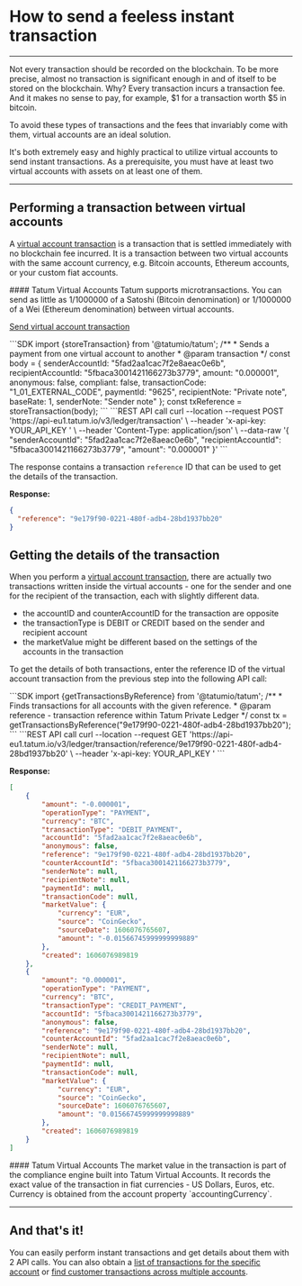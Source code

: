 # How to send a feeless instant transaction

---

Not every transaction should be recorded on the blockchain. To be more precise, almost no transaction is significant enough in and of itself to be stored on the blockchain. Why? Every transaction incurs a transaction fee. And it makes no sense to pay, for example, $1 for a transaction worth $5 in bitcoin.

To avoid these types of transactions and the fees that invariably come with them, virtual accounts are an ideal solution.

It's both extremely easy and highly practical to utilize virtual accounts to send instant transactions. As a prerequisite, you must have at least two virtual accounts with assets on at least one of them.

---
## Performing a transaction between virtual accounts

A [virtual account transaction](https://docs.tatum.io/rest/virtual-accounts/send-payment) is a transaction that is settled immediately with no blockchain fee incurred. It is a transaction between two virtual accounts with the same account currency, e.g. Bitcoin accounts, Ethereum accounts, or your custom fiat accounts.


<div class="toolbar-note">
#### Tatum Virtual Accounts
Tatum supports microtransactions. You can send as little as 1/1000000 of a Satoshi (Bitcoin denomination) or 1/1000000 of a Wei (Ethereum denomination) between virtual accounts.
</div>

[Send virtual account transaction](https://docs.tatum.io/rest/virtual-accounts/send-payment)

<div class='tabbed-code-blocks'>
```SDK
import {storeTransaction} from '@tatumio/tatum';
/**
 * Sends a payment from one virtual account to another
 * @param transaction
 */
const body = {
  senderAccountId: "5fad2aa1cac7f2e8aeac0e6b",
  recipientAccountId: "5fbaca3001421166273b3779",
  amount: "0.000001",
  anonymous: false,
  compliant: false,
  transactionCode: "1_01_EXTERNAL_CODE",
  paymentId: "9625",
  recipientNote: "Private note",
  baseRate: 1,
  senderNote: "Sender note"
};
const txReference = storeTransaction(body);
```
```REST API call
curl --location --request 
POST 'https://api-eu1.tatum.io/v3/ledger/transaction' \
--header 'x-api-key: YOUR_API_KEY ' \ 
--header 'Content-Type: application/json' \
--data-raw '{
  "senderAccountId": "5fad2aa1cac7f2e8aeac0e6b",
  "recipientAccountId": "5fbaca3001421166273b3779",    
  "amount": "0.000001"
}'
```
</div>

The response contains a transaction `reference` ID that can be used to get the details of the transaction.

**Response:**
```json
{
  "reference": "9e179f90-0221-480f-adb4-28bd1937bb20"
}
```

## Getting the details of the transaction

When you perform a [virtual account transaction](https://tatum.io/apidoc#operation/getTransactionsByReference), there are actually two transactions written inside the virtual accounts - one for the sender and one for the recipient of the transaction, each with slightly different data.

- the accountID and counterAccountID for the transaction are opposite
- the transactionType is DEBIT or CREDIT based on the sender and recipient account
- the marketValue might be different based on the settings of the accounts in the transaction

To get the details of both transactions, enter the reference ID of the virtual account transaction from the previous step into the following API call:

<div class='tabbed-code-blocks'>
```SDK
import {getTransactionsByReference} from '@tatumio/tatum';
/**
 * Finds transactions for all accounts with the given reference.
 * @param reference - transaction reference within Tatum Private Ledger
*/
const tx = getTransactionsByReference("9e179f90-0221-480f-adb4-28bd1937bb20");
```
```REST API call
curl --location --request GET 'https://api-eu1.tatum.io/v3/ledger/transaction/reference/9e179f90-0221-480f-adb4-28bd1937bb20' \
--header 'x-api-key: YOUR_API_KEY '
```
</div>

**Response:**
```json
[
    {
        "amount": "-0.000001",
        "operationType": "PAYMENT",
        "currency": "BTC",
        "transactionType": "DEBIT_PAYMENT",
        "accountId": "5fad2aa1cac7f2e8aeac0e6b",
        "anonymous": false,
        "reference": "9e179f90-0221-480f-adb4-28bd1937bb20",
        "counterAccountId": "5fbaca3001421166273b3779",
        "senderNote": null,
        "recipientNote": null,
        "paymentId": null,
        "transactionCode": null,
        "marketValue": {
            "currency": "EUR",
            "source": "CoinGecko",
            "sourceDate": 1606076765607,
            "amount": "-0.01566745999999999889"
        },
        "created": 1606076989819
    },
    {
        "amount": "0.000001",
        "operationType": "PAYMENT",
        "currency": "BTC",
        "transactionType": "CREDIT_PAYMENT",
        "accountId": "5fbaca3001421166273b3779",
        "anonymous": false,
        "reference": "9e179f90-0221-480f-adb4-28bd1937bb20",
        "counterAccountId": "5fad2aa1cac7f2e8aeac0e6b",
        "senderNote": null,
        "recipientNote": null,
        "paymentId": null,
        "transactionCode": null,
        "marketValue": {
            "currency": "EUR",
            "source": "CoinGecko",
            "sourceDate": 1606076765607,
            "amount": "0.01566745999999999889"
        },
        "created": 1606076989819
    }
]
```

<div class="toolbar-note">
#### Tatum Virtual Accounts
The market value in the transaction is part of the compliance engine built into Tatum Virtual Accounts. It records the exact value of the transaction in fiat currencies - US Dollars, Euros, etc. Currency is obtained from the account property `accountingCurrency`.
</div>

---

## And that's it!

You can easily perform instant transactions and get details about them with 2 API calls. You can also obtain a [list of transactions for the specific account](https://docs.tatum.io/rest/virtual-accounts/find-transactions-for-account) or [find customer transactions across multiple accounts](https://docs.tatum.io/rest/virtual-accounts/find-transactions-for-a-customer-across-all-of-the-customer-s-accounts).